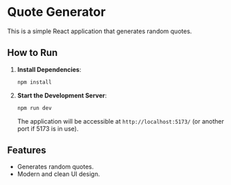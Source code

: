 # Quote Generator

This is a simple React application that generates random quotes.

## How to Run

1.  **Install Dependencies**:
    ```bash
    npm install
    ```

2.  **Start the Development Server**:
    ```bash
    npm run dev
    ```

    The application will be accessible at `http://localhost:5173/` (or another port if 5173 is in use).

## Features

-   Generates random quotes.
-   Modern and clean UI design.
